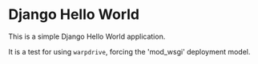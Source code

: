 # Django Hello World

This is a simple Django Hello World application.

It is a test for using ``warpdrive``, forcing the 'mod_wsgi' deployment model.
